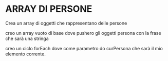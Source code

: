 # ARRAY DI PERSONE

 Crea un array di oggetti che rappresentano delle persone 

 creo un array vuoto di base dove pushero gli oggetti persona con la frase che sarà una stringa

 creo un ciclo forEach dove come parametro do curPersona che sarà il mio elemento corrente.
 